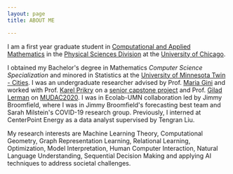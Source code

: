 ```yaml
---
layout: page
title: ABOUT ME

---
```

I am a first year graduate student in [Computational and Applied Mathematics](https://cam.uchicago.edu/) in the [Physical Sciences Division](https://physicalsciences.uchicago.edu/) at the [University of Chicago](https://www.uchicago.edu/).                  

I obtained my Bachelor's degree in Mathematics *Computer Science Specialization* and minored in Statistics at the [University of Minnesota Twin - Cities](https://twin-cities.umn.edu/). I was an undergraduate researcher advised by Prof. [Maria Gini](https://www-users.cs.umn.edu/~gini/) and worked with Prof. [Karel Prikry](https://de.wikipedia.org/wiki/Karel_Prikry) on a [senior capstone project](seniorcapstoneproject.pdf) and Prof. [Gilad Lerman](http://www-users.math.umn.edu/~lerman/) on [MUDAC2020](http://www.mudac.org/mankato/). I was in Ecolab-UMN collaboration led by Jimmy Broomfield, where I was in Jimmy Broomfield's forecasting best team and Sarah Milstein's COVID-19 research group. Previously, I interned at CenterPoint Energy as a data analyst supervised by Tengran Liu.

My research interests are Machine Learning Theory, Computational Geometry, Graph Representation Learning, Relational Learning, Optimization, Model Interpretation, Human Computer Interaction, Natural Language Understanding, Sequential Decision Making and applying AI techniques to address societal challenges.
